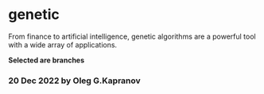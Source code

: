 # genetic

From finance to artificial intelligence, genetic algorithms are a
powerful tool with a wide array of applications.

**Selected are branches**

### 20 Dec 2022 by Oleg G.Kapranov

